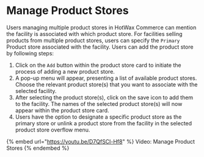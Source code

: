 # Manage Product Stores

Users managing multiple product stores in HotWax Commerce can mention the facility is associated with which product store. For facilities selling products from multiple product stores, users can specify the `Primary` Product store associated with the facility. Users can add the product store by following steps:

1. Click on the `Add` button within the product store card to initiate the process of adding a new product store.
2. A pop-up menu will appear, presenting a list of available product stores. Choose the relevant product store(s) that you want to associate with the selected facility.
3. After selecting the product store(s), click on the save icon to add them to the facility. The names of the selected product store(s) will now appear within the product store card.
4. Users have the option to designate a specific product store as the primary store or unlink a product store from the facility in the selected product store overflow menu.

{% embed url="https://youtu.be/D7QfSCl-Hf8" %}
Video: Manage Product Stores
{% endembed %}
